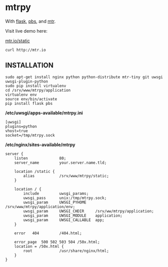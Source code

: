 # mtrpy

With [flask](http://flask.pocoo.org), [pbs](https://github.com/amoffat/pbs), and [mtr](http://www.bitwizard.nl/mtr/).

Visit live demo here:

[mtr.io/static](http://mtr.io/static)

    curl http://mtr.io

## INSTALLATION

    sudo apt-get install nginx python python-distribute mtr-tiny git uwsgi uwsgi-plugin-python
    sudo pip install virtualenv
    cd /srv/www/mtrpy/application
    virtualenv env
    source env/bin/activate
    pip install flask pbs

**/etc/uwsgi/apps-available/mtrpy.ini**

    [uwsgi]
    plugins=python
    vhost=true
    socket=/tmp/mtrpy.sock

**/etc/nginx/sites-available/mtrpy**

    server {
        listen              80;
        server_name         your.server.name.tld;
        
        location /static {
            alias           /srv/www/mtrpy/static;
        }

        location / {
            include         uwsgi_params;
            uwsgi_pass      unix:/tmp/mtrpy.sock;
            uwsgi_param     UWSGI_PYHOME    /srv/www/mtrpy/application/env;
            uwsgi_param     UWSGI_CHDIR     /srv/ww/mtrpy/application;
            uwsgi_param     UWSGI_MODULE    application;
            uwsgi_param     UWSGI_CALLABLE  app;
        }

        error   404         /404.html;

        error_page  500 502 503 504 /50x.html;
        location = /50x.html {
            root            /usr/share/nginx/html;
        }
    }
